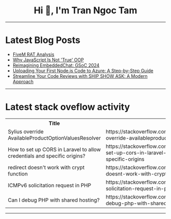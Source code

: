 <h1 align="center">Hi 👋, I'm Tran Ngoc Tam</h1>

---

# Latest Blog Posts 
<!-- BLOG-POST-LIST:START -->
- [FiveM RAT Analysis](https://dev.to/oggetto/fivem-rat-analysis-2ndb)
- [Why JavaScript Is Not &#39;True&#39; OOP](https://dev.to/aivantuquero/why-javascript-is-not-true-oop-ah0)
- [Reimagining EmbeddedChat: GSoC 2024](https://dev.to/spiral_memory/reimagining-embeddedchat-gsoc-2024-1lhn)
- [Uploading Your First Node.js Code to Azure: A Step-by-Step Guide](https://dev.to/dhaval_upadhyay_30f8292a8/uploading-your-first-nodejs-code-to-azure-a-step-by-step-guide-43k5)
- [Streamline Your Code Reviews with SHIP SHOW ASK: A Modern Approach](https://dev.to/rouretl/streamline-your-code-reviews-with-ship-show-ask-a-modern-approach-2o5a)
<!-- BLOG-POST-LIST:END -->

---

# Latest stack oveflow activity
<table>
  <tr><th>Title</th><th>Link</th></tr>
  <!-- STACKOVERFLOW:START --><tr><td>Sylius override AvailableProductOptionValuesResolver</td><td>https://stackoverflow.com/questions/78857987/sylius-override-availableproductoptionvaluesresolver</td></tr><tr><td>How to set up CORS in Laravel to allow credentials and specific origins?</td><td>https://stackoverflow.com/questions/78857767/how-to-set-up-cors-in-laravel-to-allow-credentials-and-specific-origins</td></tr><tr><td>redirect doesn&#39;t work with crypt function</td><td>https://stackoverflow.com/questions/78857417/redirect-doesnt-work-with-crypt-function</td></tr><tr><td>ICMPv6 solicitation request in PHP</td><td>https://stackoverflow.com/questions/78857409/icmpv6-solicitation-request-in-php</td></tr><tr><td>Can I debug PHP with shared hosting?</td><td>https://stackoverflow.com/questions/78857406/can-i-debug-php-with-shared-hosting</td></tr><!-- STACKOVERFLOW:END -->
</table>

---


